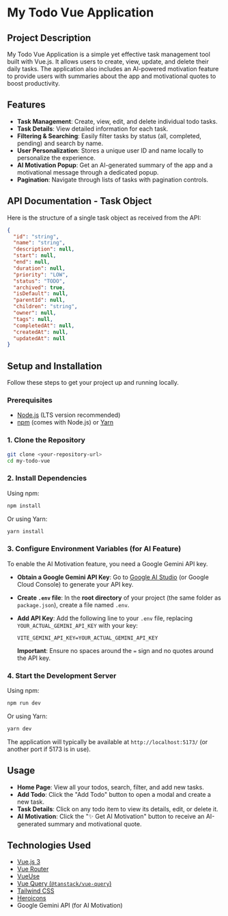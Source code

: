 # My Todo Vue Application

## Project Description

My Todo Vue Application is a simple yet effective task management tool built with Vue.js. It allows users to create, view, update, and delete their daily tasks. The application also includes an AI-powered motivation feature to provide users with summaries about the app and motivational quotes to boost productivity.

## Features

- **Task Management**: Create, view, edit, and delete individual todo tasks.
- **Task Details**: View detailed information for each task.
- **Filtering & Searching**: Easily filter tasks by status (all, completed, pending) and search by name.
- **User Personalization**: Stores a unique user ID and name locally to personalize the experience.
- **AI Motivation Popup**: Get an AI-generated summary of the app and a motivational message through a dedicated popup.
- **Pagination**: Navigate through lists of tasks with pagination controls.

## API Documentation - Task Object

Here is the structure of a single task object as received from the API:

```json
{
  "id": "string",
  "name": "string",
  "description": null,
  "start": null,
  "end": null,
  "duration": null,
  "priority": "LOW",
  "status": "TODO",
  "archived": true,
  "isDefault": null,
  "parentId": null,
  "children": "string",
  "owner": null,
  "tags": null,
  "completedAt": null,
  "createdAt": null,
  "updatedAt": null
}
```

## Setup and Installation

Follow these steps to get your project up and running locally.

### Prerequisites

- [Node.js](https://nodejs.org/) (LTS version recommended)
- [npm](https://www.npmjs.com/) (comes with Node.js) or [Yarn](https://yarnpkg.com/)

### 1. Clone the Repository

```bash
git clone <your-repository-url>
cd my-todo-vue
```

### 2. Install Dependencies

Using npm:

```bash
npm install
```

Or using Yarn:

```bash
yarn install
```

### 3. Configure Environment Variables (for AI Feature)

To enable the AI Motivation feature, you need a Google Gemini API key.

- **Obtain a Google Gemini API Key**: Go to [Google AI Studio](https://ai.google.dev/) (or Google Cloud Console) to generate your API key.

- **Create `.env` file**: In the **root directory** of your project (the same folder as `package.json`), create a file named `.env`.

- **Add API Key**: Add the following line to your `.env` file, replacing `YOUR_ACTUAL_GEMINI_API_KEY` with your key:

  ```
  VITE_GEMINI_API_KEY=YOUR_ACTUAL_GEMINI_API_KEY
  ```

  **Important**: Ensure no spaces around the `=` sign and no quotes around the API key.

### 4. Start the Development Server

Using npm:

```bash
npm run dev
```

Or using Yarn:

```bash
yarn dev
```

The application will typically be available at `http://localhost:5173/` (or another port if 5173 is in use).

## Usage

- **Home Page**: View all your todos, search, filter, and add new tasks.
- **Add Todo**: Click the "Add Todo" button to open a modal and create a new task.
- **Task Details**: Click on any todo item to view its details, edit, or delete it.
- **AI Motivation**: Click the "✨ Get AI Motivation" button to receive an AI-generated summary and motivational quote.

## Technologies Used

- [Vue.js 3](https://vuejs.org/)
- [Vue Router](https://router.vuejs.org/)
- [VueUse](https://vueuse.org/)
- [Vue Query (`@tanstack/vue-query`)](https://vue-query.tanstack.com/)
- [Tailwind CSS](https://tailwindcss.com/)
- [Heroicons](https://heroicons.com/)
- Google Gemini API (for AI Motivation)
